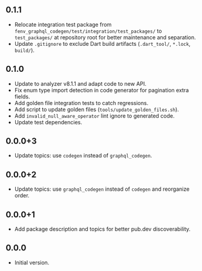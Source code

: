 ## 0.1.1

- Relocate integration test package from
  `fenv_graphql_codegen/test/integration/test_packages/` to `test_packages/` at
  repository root for better maintenance and separation.
- Update `.gitignore` to exclude Dart build artifacts (`.dart_tool/`, `*.lock`,
  `build/`).

## 0.1.0

- Update to analyzer v8.1.1 and adapt code to new API.
- Fix enum type import detection in code generator for pagination extra fields.
- Add golden file integration tests to catch regressions.
- Add script to update golden files (`tools/update_golden_files.sh`).
- Add `invalid_null_aware_operator` lint ignore to generated code.
- Update test dependencies.

## 0.0.0+3

- Update topics: use `codegen` instead of `graphql_codegen`.

## 0.0.0+2

- Update topics: use `graphql_codegen` instead of `codegen` and reorganize
  order.

## 0.0.0+1

- Add package description and topics for better pub.dev discoverability.

## 0.0.0

- Initial version.
